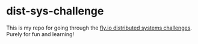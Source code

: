 # dist-sys-challenge

This is my repo for going through the [fly.io distributed systems challenges](https://fly.io/dist-sys). Purely for fun and learning!
